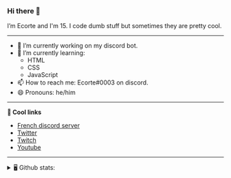### Hi there 👋
I’m Ecorte and I'm 15.
I code dumb stuff but sometimes they are pretty cool.

-------

- 🔭 I’m currently working on my discord bot.
- 🌱 I’m currently learning:
     - HTML
     - CSS
     - JavaScript
- 📫 How to reach me: Ecorte#0003 on discord.
- 😄 Pronouns: he/him

-------

**🔗 Cool links**

- [French discord server](https://discord.gg/8bpy2PC)
- [Twitter](https://twitter.com/Ecorteyt)
- [Twitch](https://www.twitch.tv/ecorte)
- [Youtube](https://www.youtube.com/channel/UCOLeHMtMSE4w6jpFGh1AAdA)

-------
<details>
<summary> 🖥️ Github stats: </summary>
<br>
     
<!--START_SECTION:waka-->
**🐱 My Github Data** 

> 🏆 460 Contributions in the Year 2021
 > 
> 📦 433 Bytes Used in Github's Storage 
 > 
> 🚫 Not Opted to Hire
 > 
> 📜 4 Public Repositories 
 > 
> 🔑 3 Private Repositories  
 > 
**I'm an Early 🐤** 

```text
🌞 Morning    84 commits     ██████░░░░░░░░░░░░░░░░░░░   24.85% 
🌆 Daytime    128 commits    █████████░░░░░░░░░░░░░░░░   37.87% 
🌃 Evening    124 commits    █████████░░░░░░░░░░░░░░░░   36.69% 
🌙 Night      2 commits      ░░░░░░░░░░░░░░░░░░░░░░░░░   0.59%

```
📅 **I'm Most Productive on Wednesday** 

```text
Monday       46 commits     ███░░░░░░░░░░░░░░░░░░░░░░   13.61% 
Tuesday      55 commits     ████░░░░░░░░░░░░░░░░░░░░░   16.27% 
Wednesday    82 commits     ██████░░░░░░░░░░░░░░░░░░░   24.26% 
Thursday     40 commits     ███░░░░░░░░░░░░░░░░░░░░░░   11.83% 
Friday       39 commits     ███░░░░░░░░░░░░░░░░░░░░░░   11.54% 
Saturday     51 commits     ███░░░░░░░░░░░░░░░░░░░░░░   15.09% 
Sunday       25 commits     █░░░░░░░░░░░░░░░░░░░░░░░░   7.4%

```


📊 **This Week I Spent My Time On** 

```text
⌚︎ Time Zone: America/Toronto

💬 Programming Languages: 
TypeScript               7 hrs 56 mins       ██████████████████░░░░░░░   74.23% 
SCSS                     43 mins             █░░░░░░░░░░░░░░░░░░░░░░░░   6.84% 
JavaScript               42 mins             █░░░░░░░░░░░░░░░░░░░░░░░░   6.62% 
JSON                     41 mins             █░░░░░░░░░░░░░░░░░░░░░░░░   6.42% 
Other                    17 mins             ░░░░░░░░░░░░░░░░░░░░░░░░░   2.71%

🔥 Editors: 
VS Code                  10 hrs 36 mins      ████████████████████████░   99.18% 
Atom                     5 mins              ░░░░░░░░░░░░░░░░░░░░░░░░░   0.82%

🐱‍💻 Projects: 
sleepymaid-ts            6 hrs 16 mins       ██████████████░░░░░░░░░░░   58.71% 
react                    3 hrs 32 mins       ████████░░░░░░░░░░░░░░░░░   33.03% 
snowpacksvelte           14 mins             ░░░░░░░░░░░░░░░░░░░░░░░░░   2.23% 
CreArts                  11 mins             ░░░░░░░░░░░░░░░░░░░░░░░░░   1.85% 
back-end                 9 mins              ░░░░░░░░░░░░░░░░░░░░░░░░░   1.43%

💻 Operating System: 
Windows                  10 hrs 42 mins      █████████████████████████   100.0%

```

**I Mostly Code in JavaScript** 

```text
JavaScript               3 repos             ████████████░░░░░░░░░░░░░   50.0% 
Java                     1 repo              ████░░░░░░░░░░░░░░░░░░░░░   16.67% 
Python                   1 repo              ████░░░░░░░░░░░░░░░░░░░░░   16.67% 
HTML                     1 repo              ████░░░░░░░░░░░░░░░░░░░░░   16.67%

```


**Timeline**

![Chart not found](https://raw.githubusercontent.com/Ecorte/Ecorte/main/charts/bar_graph.png) 


 Last Updated on 30/06/2021
<!--END_SECTION:waka-->

![Github stats](https://github-readme-stats.vercel.app/api?username=Ecorte&theme=dark&count_private=true)

</details>
